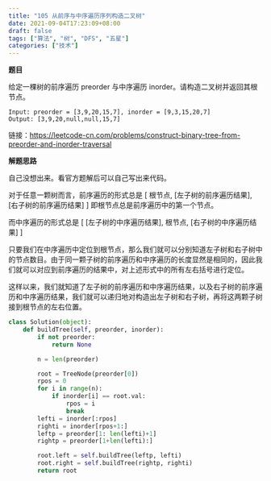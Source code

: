 ```yaml
---
title: "105 从前序与中序遍历序列构造二叉树"
date: 2021-09-04T17:23:09+08:00
draft: false
tags: ["算法", "树", "DFS", "五星"]
categories: ["技术"]
---
```


**题目**

给定一棵树的前序遍历 preorder 与中序遍历  inorder。请构造二叉树并返回其根节点。

```
Input: preorder = [3,9,20,15,7], inorder = [9,3,15,20,7]
Output: [3,9,20,null,null,15,7]
```

链接：https://leetcode-cn.com/problems/construct-binary-tree-from-preorder-and-inorder-traversal

**解题思路**

自己没想出来。看官方题解后可以自己写出来代码。

对于任意一颗树而言，前序遍历的形式总是 [ 根节点, [左子树的前序遍历结果], [右子树的前序遍历结果] ]
即根节点总是前序遍历中的第一个节点。

而中序遍历的形式总是 [ [左子树的中序遍历结果], 根节点, [右子树的中序遍历结果] ]

只要我们在中序遍历中定位到根节点，那么我们就可以分别知道左子树和右子树中的节点数目。由于同一颗子树的前序遍历和中序遍历的长度显然是相同的，因此我们就可以对应到前序遍历的结果中，对上述形式中的所有左右括号进行定位。

这样以来，我们就知道了左子树的前序遍历和中序遍历结果，以及右子树的前序遍历和中序遍历结果，我们就可以递归地对构造出左子树和右子树，再将这两颗子树接到根节点的左右位置。

```python
class Solution(object):
    def buildTree(self, preorder, inorder):
        if not preorder:
            return None

        n = len(preorder)

        root = TreeNode(preorder[0])
        rpos = 0
        for i in range(n):
            if inorder[i] == root.val:
                rpos = i
                break
        lefti = inorder[:rpos]
        righti = inorder[rpos+1:]
        leftp = preorder[1: len(lefti)+1]
        rightp = preorder[1+len(lefti):]

        root.left = self.buildTree(leftp, lefti)
        root.right = self.buildTree(rightp, righti)
        return root
```